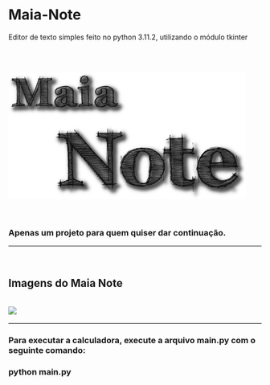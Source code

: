 # Maia-Note
Editor de texto simples feito no python 3.11.2, utilizando o módulo tkinter

<br><br>
<p align="left">
  <img src="imagens/logoMaia.png">
</p>
<br>

### Apenas um projeto para quem quiser dar continuação.

<hr>
<br>
<p align="center">
  
## Imagens do Maia Note 
<br>
<img src="Calculadora/imagens/Calculadora_MaiaCalc.png">
</p>
<hr>

### Para executar a calculadora, execute a arquivo main.py com o seguinte comando:
### python main.py
<br>
